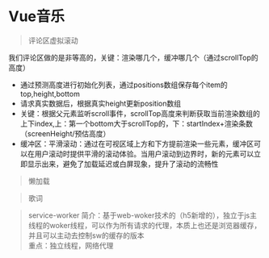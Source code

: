 # Vue音乐

> 评论区虚拟滚动

我们评论区做的是非等高的，关键：渲染哪几个，缓冲哪几个（通过scrollTop的高度）  
- 通过预测高度进行初始化列表，通过positions数组保存每个item的top,height,bottom  
- 请求真实数据后，根据真实height更新position数组  
- 关键：根据父元素监听scroll事件，scrollTop高度来判断获取当前渲染数组的上下index,上：第一个bottom大于scrollTop的，下：startIndex+渲染条数（screenHeight/预估高度）  
- 缓冲区：平滑滚动：通过在可视区域上方和下方提前渲染一些元素，缓冲区可以在用户滚动时提供平滑的滚动体验。当用户滚动到边界时，新的元素可以立即显示出来，避免了加载延迟或白屏现象，提升了滚动的流畅性  


> 懒加载

> 歌词

> service-worker
简介：基于web-woker技术的（h5新增的），独立于js主线程的woker线程，可以作为所有请求的代理，本质上也还是浏览器缓存，并且可以主动去控制sw的缓存的版本  
重点：独立线程，网络代理